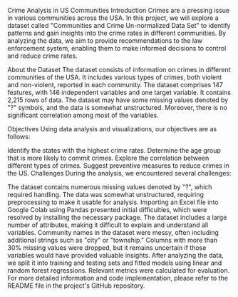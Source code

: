 Crime Analysis in US Communities
Introduction
Crimes are a pressing issue in various communities across the USA. In this project, we will explore a dataset called "Communities and Crime Un-normalized Data Set" to identify patterns and gain insights into the crime rates in different communities. By analyzing the data, we aim to provide recommendations to the law enforcement system, enabling them to make informed decisions to control and reduce crime rates.

About the Dataset
The dataset consists of information on crimes in different communities of the USA. It includes various types of crimes, both violent and non-violent, reported in each community. The dataset comprises 147 features, with 146 independent variables and one target variable. It contains 2,215 rows of data. The dataset may have some missing values denoted by "?" symbols, and the data is somewhat unstructured. Moreover, there is no significant correlation among most of the variables.

Objectives
Using data analysis and visualizations, our objectives are as follows:

Identify the states with the highest crime rates.
Determine the age group that is more likely to commit crimes.
Explore the correlation between different types of crimes.
Suggest preventive measures to reduce crimes in the US.
Challenges
During the analysis, we encountered several challenges:

The dataset contains numerous missing values denoted by "?", which required handling.
The data was somewhat unstructured, requiring preprocessing to make it usable for analysis.
Importing an Excel file into Google Colab using Pandas presented initial difficulties, which were resolved by installing the necessary package.
The dataset includes a large number of attributes, making it difficult to explain and understand all variables.
Community names in the dataset were messy, often including additional strings such as "city" or "township."
Columns with more than 30% missing values were dropped, but it remains uncertain if those variables would have provided valuable insights.
After analyzing the data, we split it into training and testing sets and fitted models using linear and random forest regressions. Relevant metrics were calculated for evaluation.
For more detailed information and code implementation, please refer to the README file in the project's GitHub repository.

